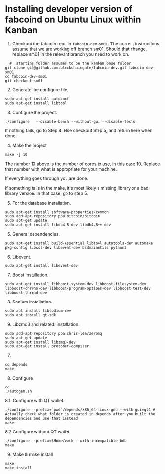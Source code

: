 # Installing developer version of fabcoind on Ubuntu Linux within Kanban


1. Checkout the fabcoin repo in ``fabcoin-dev-sm01``. The current instructions
assume that we are working off branch sm01. Should that change, replace sm01 in 
the relevant branch you need to work on. 

```
  #  starting folder assumed to be the kanban base folder.
git clone git@github.com:blockchaingate/fabcoin-dev.git fabcoin-dev-sm01
cd fabcoin-dev-sm01
git checkout sm01
```
2. Generate the configure file.
```
sudo apt-get install autoconf
sudo apt-get install libtool
```

3. Configure the project.

```
./configure   --disable-bench --without-gui --disable-tests

```
If nothing fails, go to Step 4. Else checkout Step 5, and return here when done.

4. Make the project 

```
make -j 10
```

The number 10 above is the number of cores to use, in this case 10. 
Replace that number with what is appropriate for your machine.

If everything goes through you are done. 

If something fails in the make, it's most likely a 
missing library or a bad library version.
In that case, go to step 5.

5. For the database installation.

```
sudo apt-get install software-properties-common
sudo add-apt-repository ppa:bitcoin/bitcoin
sudo apt-get update
sudo apt-get install libdb4.8-dev libdb4.8++-dev
```
5. General dependencies.

```
sudo apt-get install build-essential libtool autotools-dev automake pkg-config libssl-dev libevent-dev bsdmainutils python3
```

6. Libevent.
```
sudo apt-get install libevent-dev
```

7. Boost installation.
```
sudo apt-get install libboost-system-dev libboost-filesystem-dev libboost-chrono-dev libboost-program-options-dev libboost-test-dev libboost-thread-dev
```
8. Sodium installation.
```
sudo apt install libsodium-dev
sudo apt install qt-sdk
```

9. Libzmq3 and related: installation.

```
sudo add-apt-repository ppa:chris-lea/zeromq
sudo apt-get update
sudo apt-get install libzmq3-dev
sudo apt-get install protobuf-compiler
```

7. 
```
cd depends
make
```

8. Configure.

```
cd ..
./autogen.sh
```
8.1. Configure with QT wallet.
```
./configure --prefix=`pwd`/depends/x86_64-linux-gnu --with-gui=qt4 # Actually check what folder is created in depends after you built the dependencies and use that instead
make
```
8.2 Configure without QT wallet.
```
./configure --prefix=$Home/work --with-incompatible-bdb 
make
```

9. Make & make install

```
make
make install
```
